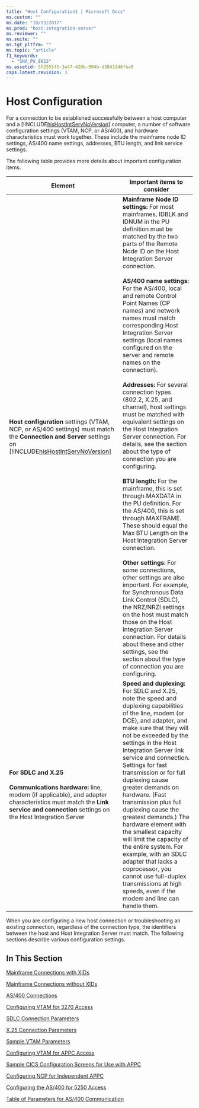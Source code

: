 ```yaml
---
title: "Host Configuration1 | Microsoft Docs"
ms.custom: ""
ms.date: "10/13/2017"
ms.prod: "host-integration-server"
ms.reviewer: ""
ms.suite: ""
ms.tgt_pltfrm: ""
ms.topic: "article"
f1_keywords: 
  - "SNA_PU_8022"
ms.assetid: 5f2555f5-3e47-420b-994b-d3843348fba8
caps.latest.revision: 3
---
```

# Host Configuration
For a connection to be established successfully between a host computer and a [!INCLUDE[hisHostIntServNoVersion](../core/includes/hishostintservnoversion-md.md)] computer, a number of software configuration settings (VTAM, NCP, or AS/400), and hardware characteristics must work together. These include the mainframe node ID settings, AS/400 name settings, addresses, BTU length, and link service settings.  
  
 The following table provides more details about important configuration items.  
  
|Element|Important items to consider|  
|-------------|---------------------------------|  
|**Host configuration** settings (VTAM, NCP, or AS/400 settings) must match the **Connection and Server** settings on [!INCLUDE[hisHostIntServNoVersion](../core/includes/hishostintservnoversion-md.md)]|**Mainframe Node ID settings:** For most mainframes, IDBLK and IDNUM in the PU definition must be matched by the two parts of the Remote Node ID on the Host Integration Server connection.<br /><br /> **AS/400 name settings:** For the AS/400, local and remote Control Point Names (CP names) and network names must match corresponding Host Integration Server settings (local names configured on the server and remote names on the connection).<br /><br /> **Addresses:** For several connection types (802.2, X.25, and channel), host settings must be matched with equivalent settings on the Host Integration Server connection. For details, see the section about the type of connection you are configuring.<br /><br /> **BTU length:** For the mainframe, this is set through MAXDATA in the PU definition. For the AS/400, this is set through MAXFRAME. These should equal the Max BTU Length on the Host Integration Server connection.<br /><br /> **Other settings:** For some connections, other settings are also important. For example, for Synchronous Data Link Control (SDLC), the NRZ/NRZI settings on the host must match those on the Host Integration Server connection. For details about these and other settings, see the section about the type of connection you are configuring.|  
|**For SDLC and X.25**<br /><br /> **Communications hardware:** line, modem (if applicable), and adapter characteristics must match the **Link service and connection** settings on the Host Integration Server|**Speed and duplexing:** For SDLC and X.25, note the speed and duplexing capabilities of the line, modem (or DCE), and adapter, and make sure that they will not be exceeded by the settings in the Host Integration Server link service and connection. Settings for fast transmission or for full duplexing cause greater demands on hardware. (Fast transmission plus full duplexing cause the greatest demands.) The hardware element with the smallest capacity will limit the capacity of the entire system. For example, with an SDLC adapter that lacks a coprocessor, you cannot use full-duplex transmissions at high speeds, even if the modem and line can handle them.|  
  
 When you are configuring a new host connection or troubleshooting an existing connection, regardless of the connection type, the identifiers between the host and Host Integration Server must match. The following sections describe various configuration settings.  
  
## In This Section  
 [Mainframe Connections with XIDs](../core/mainframe-connections-with-xids.md)  
  
 [Mainframe Connections without XIDs](../core/mainframe-connections-without-xids.md)  
  
 [AS/400 Connections](../core/as-400-connections.md)  
  
 [Configuring VTAM for 3270 Access](../core/configuring-vtam-for-3270-access.md)  
  
 [SDLC Connection Parameters](../core/sdlc-connection-parameters.md)  
  
 [X.25 Connection Parameters](../core/x-25-connection-parameters.md)  
  
 [Sample VTAM Parameters](../core/sample-vtam-parameters.md)  
  
 [Configuring VTAM for APPC Access](../core/configuring-vtam-for-appc-access.md)  
  
 [Sample CICS Configuration Screens for Use with APPC](../core/sample-cics-configuration-screens-for-use-with-appc.md)  
  
 [Configuring NCP for Independent APPC](../core/configuring-ncp-for-independent-appc.md)  
  
 [Configuring the AS/400 for 5250 Access](../core/configuring-the-as-400-for-5250-access.md)  
  
 [Table of Parameters for AS/400 Communication](../core/table-of-parameters-for-as-400-communication.md)